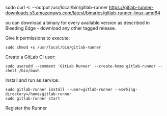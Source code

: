 sudo curl -L --output /usr/local/bin/gitlab-runner https://gitlab-runner-downloads.s3.amazonaws.com/latest/binaries/gitlab-runner-linux-amd64

ou can download a binary for every available version as described in Bleeding Edge - download any other tagged release.

Give it permissions to execute:
```
sudo chmod +x /usr/local/bin/gitlab-runner
```
Create a GitLab CI user:
```
sudo useradd --comment 'GitLab Runner' --create-home gitlab-runner --shell /bin/bash
```
Install and run as service:
```
sudo gitlab-runner install --user=gitlab-runner --working-directory=/home/gitlab-runner
sudo gitlab-runner start
```
Register the Runner

